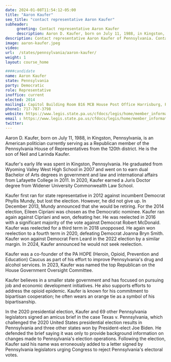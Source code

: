 ```yaml
---
date: 2024-01-08T11:54:12-05:00
title: "Aaron Kaufer"
seo_title: "contact representative Aaron Kaufer"
subheader:
     greeting: Contact representative Aaron Kaufer
     description: Aaron D. Kaufer, born on July 11, 1988, in Kingston, Pennsylvania, is an American politician currently serving as a Republican member of the Pennsylvania House of Representatives from the 120th district. He is the son of Neil and Larinda Kaufer.
description: Contact representative Aaron Kaufer of Pennsylvania. Contact information for Aaron Kaufer includes email address, phone number, and mailing address.
image: aaron-kaufer.jpeg
video:
url:  /states/pennsylvania/aaron-kaufer/
weight: 1
layout: course_home

####candidate
name: Aaron Kaufer
state: Pennsylvania
party: Democratic
role: Representative
inoffice: current
elected: 2014
mailing1: Capitol Building Room B16 MCB House Post Office Harrisburg, PA 17120
phone1: 717-787-3798
website: https://www.legis.state.pa.us/cfdocs/legis/home/member_information/House_bio.cfm?id=1693/
email : https://www.legis.state.pa.us/cfdocs/legis/home/member_information/House_bio.cfm?id=1693/
twitter:
---
```


Aaron D. Kaufer, born on July 11, 1988, in Kingston, Pennsylvania, is an American politician currently serving as a Republican member of the Pennsylvania House of Representatives from the 120th district. He is the son of Neil and Larinda Kaufer.

Kaufer's early life was spent in Kingston, Pennsylvania. He graduated from Wyoming Valley West High School in 2007 and went on to earn dual Bachelor of Arts degrees in government and law and international affairs from Lafayette College in 2011. In 2020, Kaufer earned a Juris Doctor degree from Widener University Commonwealth Law School.

Kaufer first ran for state representative in 2012 against incumbent Democrat Phyllis Mundy, but lost the election. However, he did not give up. In December 2013, Mundy announced that she would be retiring. For the 2014 election, Eileen Cipriani was chosen as the Democratic nominee. Kaufer ran again against Cipriani and won, defeating her. He was reelected in 2016 with a significant majority of the vote against Democrat Robert McDonald. Kaufer was reelected for a third term in 2018 unopposed. He again won reelection to a fourth term in 2020, defeating Democrat Joanna Bryn Smith. Kaufer won against Democrat Fern Leard in the 2022 election by a similar margin. In 2024, Kaufer announced he would not seek reelection.

Kaufer was a co-founder of the PA HOPE (Heroin, Opioid, Prevention and Education) Caucus as part of his effort to improve Pennsylvania's drug and alcohol services. In 2023, Kaufer was named the top Republican on the House Government Oversight Committee.

Kaufer believes in a smaller state government and has focused on pursuing job and economic development initiatives. He also supports efforts to address the opioid epidemic. Kaufer is known for his commitment to bipartisan cooperation; he often wears an orange tie as a symbol of his bipartisanship.

In the 2020 presidential election, Kaufer and 69 other Pennsylvania legislators signed an amicus brief in the case Texas v. Pennsylvania, which challenged the 2020 United States presidential election results in Pennsylvania and three other states won by President-elect Joe Biden. He defended the brief saying it was only to provide background information on changes made to Pennsylvania's election operations. Following the election, Kaufer said his name was erroneously added to a letter signed by Pennsylvania legislators urging Congress to reject Pennsylvania's electoral votes.
